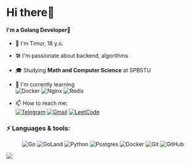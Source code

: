 # Hi there👋

#### I'm a Golang Developer🚀
- 🚀 I'm Timur, 18 y.o.
- 🛠️ I'm passionate about backend, algorithms
- 🎓 Studying **Math and Computer Science** at SPBSTU  
- 🧠 I'm currently learning <br>
  ![Docker](https://img.shields.io/badge/docker-%230db7ed.svg?style=for-the-badge&logo=docker&logoColor=white)
  ![Nginx](https://img.shields.io/badge/nginx-%23009639.svg?style=for-the-badge&logo=nginx&logoColor=white)
  ![Redis](https://img.shields.io/badge/Redis-%23DD0031.svg?style=for-the-badge&logo=redis&logoColor=white)
  

- 📫 How to reach me: <br>
[![Telegram](https://img.shields.io/badge/@timurghub-2CA5E0?&style=flat-square&logo=telegram&logoColor=white)](https://t.me/timurghub)
[![Gmail](https://img.shields.io/badge/timrsamara@gmail-D14836?style=flat-square&logo=gmail&logoColor=white)](timrsamara@gmail.com)
[![LeetCode](https://img.shields.io/badge/LeetCode-000000?logo=LeetCode&logoColor=#d16c06)](https://leetcode.com/u/TimurAdiatullin/)

### ⚡ Languages & tools:
<div align="center">
  
  ![Go](https://img.shields.io/badge/go-%2300ADD8.svg?style=for-the-badge&logo=go&logoColor=white)
  ![GoLand](https://img.shields.io/badge/GoLand-0f0f0f?&style=for-the-badge&logo=goland&logoColor=white)
  ![Python](https://img.shields.io/badge/Python-14354C?style=for-the-badge&logo=python&logoColor=white)
  ![Postgres](https://img.shields.io/badge/postgres-%23316192.svg?style=for-the-badge&logo=postgresql&logoColor=white)
  ![Docker](https://img.shields.io/badge/docker-%230db7ed.svg?style=for-the-badge&logo=docker&logoColor=white)
  ![Git](https://img.shields.io/badge/git-%23F05033.svg?style=for-the-badge&logo=git&logoColor=white)
  ![GitHub](https://img.shields.io/badge/github-%23121011.svg?style=for-the-badge&logo=github&logoColor=white)
</div>

![](https://komarev.com/ghpvc/?username=vizurth)
<!-- ![Visitor Badge](https://visitor-badge.laobi.icu/badge?page_id=vizurth.vizurth) -->
